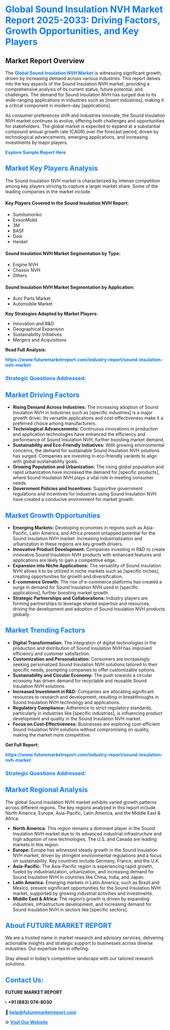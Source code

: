 <h1 style="color: #007BFF;">Global Sound Insulation NVH Market Report 2025-2033: Driving Factors, Growth Opportunities, and Key Players</h1>

<section id="overview">
<h2>Market Report Overview</h2>
<p>The <a href="https://www.futuremarketreport.com/industry-report/sound-insulation-nvh-market" style="color: #007BFF; text-decoration: none;"><strong>Global Sound Insulation NVH Market</strong></a> is witnessing significant growth, driven by increasing demand across various industries. This report delves into the key aspects of the Sound Insulation NVH market, providing a comprehensive analysis of its current status, future potential, and challenges. The demand for Sound Insulation NVH has surged due to its wide-ranging applications in industries such as [insert industries], making it a critical component in modern-day [applications].</p>
<p>As consumer preferences shift and industries innovate, the Sound Insulation NVH market continues to evolve, offering both challenges and opportunities for stakeholders. The global market is expected to expand at a substantial compound annual growth rate (CAGR) over the forecast period, driven by technological advancements, emerging applications, and increasing investments by major players.</p>
</section>

<section id="overview">
<p><a href="https://www.futuremarketreport.com/request-sample/reportId=87495" style="color: #007BFF; text-decoration: none;"><strong>Explore Sample Report Here</strong></a></p>
</section>

<section id="key-players">
<h2 style="color: #007BFF;">Market Key Players Analysis</h2>
<p>The Sound Insulation NVH market is characterized by intense competition among key players striving to capture a larger market share. Some of the leading companies in the market include:</p>
<h4>Key Players Covered in the Sound Insulation NVH Report:</h4>
<ul><li>Sumitomoriko</li><li>ExxonMobil</li><li>3M</li><li>BASF</li><li>Dow</li><li>Henkel</li></ul>
<h4>Sound Insulation NVH Market Segmentation by Type:</h4>
<ul><li>Engine NVH</li><li>Chassis NVH</li><li>Others</li></ul>

<h4>Sound Insulation NVH Market Segmentation by Application:</h4>
<ul><li>Auto Parts Market</li><li>Automobile Market</li></ul>
<p><strong>Key Strategies Adopted by Market Players:</strong></p>
<ul>
<li>Innovation and R&D</li>
<li>Geographical Expansion</li>
<li>Sustainability Initiatives</li>
<li>Mergers and Acquisitions</li>
</ul>
</section>

<section>
<p><strong>Read Full Analysis: </strong></p><a href="https://www.futuremarketreport.com/industry-report/sound-insulation-nvh-market" style="color: #007BFF; text-decoration: none;"><strong>https://www.futuremarketreport.com/industry-report/sound-insulation-nvh-market</strong></a>
<h3 style="color: #007BFF;">Strategic Questions Addressed:</h3>
</section>

<section id="driving-factors">
<h2 style="color: #007BFF;">Market Driving Factors</h2>
<ul>
<li><strong>Rising Demand Across Industries:</strong> The increasing adoption of Sound Insulation NVH in industries such as [specific industries] is a major growth driver. Its versatile applications and cost-effectiveness make it a preferred choice among manufacturers.</li>
<li><strong>Technological Advancements:</strong> Continuous innovations in production and application technologies have enhanced the efficiency and performance of Sound Insulation NVH, further boosting market demand.</li>
<li><strong>Sustainability and Eco-Friendly Initiatives:</strong> With growing environmental concerns, the demand for sustainable Sound Insulation NVH solutions has surged. Companies are investing in eco-friendly variants to align with global sustainability goals.</li>
<li><strong>Growing Population and Urbanization:</strong> The rising global population and rapid urbanization have increased the demand for [specific products], where Sound Insulation NVH plays a vital role in meeting consumer needs.</li>
<li><strong>Government Policies and Incentives:</strong> Supportive government regulations and incentives for industries using Sound Insulation NVH have created a conducive environment for market growth.</li>
</ul>
</section>

<section id="growth-opportunities">
<h2 style="color: #007BFF;">Market Growth Opportunities</h2>
<ul>
<li><strong>Emerging Markets:</strong> Developing economies in regions such as Asia-Pacific, Latin America, and Africa present untapped potential for the Sound Insulation NVH market. Increasing industrialization and urbanization in these regions are key growth drivers.</li>
<li><strong>Innovative Product Development:</strong> Companies investing in R&D to create innovative Sound Insulation NVH products with enhanced features and applications are likely to gain a competitive edge.</li>
<li><strong>Expansion into Niche Applications:</strong> The versatility of Sound Insulation NVH allows it to be utilized in niche markets such as [specific niches], creating opportunities for growth and diversification.</li>
<li><strong>E-commerce Growth:</strong> The rise of e-commerce platforms has created a surge in demand for Sound Insulation NVH used in [specific applications], further boosting market growth.</li>
<li><strong>Strategic Partnerships and Collaborations:</strong> Industry players are forming partnerships to leverage shared expertise and resources, driving the development and adoption of Sound Insulation NVH products globally.</li>
</ul>
</section>

<section id="trending-factors">
<h2 style="color: #007BFF;">Market Trending Factors</h2>
<ul>
<li><strong>Digital Transformation:</strong> The integration of digital technologies in the production and distribution of Sound Insulation NVH has improved efficiency and customer satisfaction.</li>
<li><strong>Customization and Personalization:</strong> Consumers are increasingly seeking personalized Sound Insulation NVH solutions tailored to their specific needs, prompting companies to offer customizable options.</li>
<li><strong>Sustainability and Circular Economy:</strong> The push towards a circular economy has driven demand for recyclable and reusable Sound Insulation NVH solutions.</li>
<li><strong>Increased Investment in R&D:</strong> Companies are allocating significant resources to research and development, resulting in breakthroughs in Sound Insulation NVH technology and applications.</li>
<li><strong>Regulatory Compliance:</strong> Adherence to strict regulatory standards, particularly in industries like [specific industries], is influencing product development and quality in the Sound Insulation NVH market.</li>
<li><strong>Focus on Cost-Effectiveness:</strong> Businesses are exploring cost-efficient Sound Insulation NVH solutions without compromising on quality, making the market more competitive.</li>
</ul>
</section>

<section>
<p><strong>Get Full Report: </strong></p><a href="https://www.futuremarketreport.com/industry-report/sound-insulation-nvh-market" style="color: #007BFF; text-decoration: none;"><strong>https://www.futuremarketreport.com/industry-report/sound-insulation-nvh-market</strong></a>
<h3 style="color: #007BFF;">Strategic Questions Addressed:</h3>
</section>


<section id="regional-analysis">
<h2 style="color: #007BFF;">Market Regional Analysis</h2>
<p>The global Sound Insulation NVH market exhibits varied growth patterns across different regions. The key regions analyzed in this report include North America, Europe, Asia-Pacific, Latin America, and the Middle East & Africa:</p>
<ul>
<li><strong>North America:</strong> This region remains a dominant player in the Sound Insulation NVH market due to its advanced industrial infrastructure and high adoption of new technologies. The U.S. and Canada are leading markets in this region.</li>
<li><strong>Europe:</strong> Europe has witnessed steady growth in the Sound Insulation NVH market, driven by stringent environmental regulations and a focus on sustainability. Key countries include Germany, France, and the U.K.</li>
<li><strong>Asia-Pacific:</strong> The Asia-Pacific region is experiencing rapid growth, fueled by industrialization, urbanization, and increasing demand for Sound Insulation NVH in countries like China, India, and Japan.</li>
<li><strong>Latin America:</strong> Emerging markets in Latin America, such as Brazil and Mexico, present significant opportunities for the Sound Insulation NVH market, supported by growing industrial activities and investments.</li>
<li><strong>Middle East & Africa:</strong> The region’s growth is driven by expanding industries, infrastructure development, and increasing demand for Sound Insulation NVH in sectors like [specific sectors].</li>
</ul>
</section>

<footer>
<h2 style="color: #007BFF;">About FUTURE MARKET REPORT</h2>
<p>We are a trusted name in market research and advisory services, delivering actionable insights and strategic support to businesses across diverse industries. Our expertise lies in offering:</p>

<p>Stay ahead in today’s competitive landscape with our tailored research solutions.</p>

<h2 style="color: #007BFF;">Contact Us:</h2>
<p><strong>FUTURE MARKET REPORT</strong></p>
<p>📞 <strong>+91 (883) 074-8030</strong></p>
<p>📧 <strong><a href="mailto:help@futuremarketreport.com" style="color: #007BFF;">help@futuremarketreport.com</a></strong></p>
<p>🌐 <strong><a href="https://www.futuremarketreport.com/" style="color: #007BFF;">Visit Our Website</a></strong></p>
</footer>